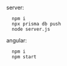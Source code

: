 server:
```
  npm i
  npx prisma db push
  node server.js
```

angular:
```
  npm i
  npm start
```
